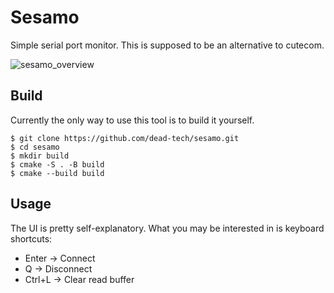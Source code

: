 # Sesamo
Simple serial port monitor. This is supposed to be an alternative to cutecom.

![sesamo_overview](https://github.com/user-attachments/assets/9267dbaf-cd30-4e45-bff9-bf97211388d1)


## Build
Currently the only way to use this tool is to build it yourself.
```
$ git clone https://github.com/dead-tech/sesamo.git
$ cd sesamo
$ mkdir build
$ cmake -S . -B build
$ cmake --build build
```

## Usage
The UI is pretty self-explanatory. What you may be interested in is keyboard shortcuts:
- Enter  -> Connect
- Q      -> Disconnect
- Ctrl+L -> Clear read buffer
